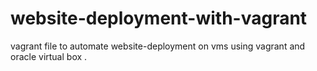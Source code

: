 # website-deployment-with-vagrant
vagrant file to automate website-deployment on vms using vagrant and oracle virtual box .
